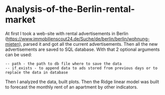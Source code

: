 # Analysis-of-the-Berlin-rental-market
At first I took a web-site with rental advertisements in Berlin (https://www.immobilienscout24.de/Suche/de/berlin/berlin/wohnung-mieten), parsed it and got all the current advertisements. Then all the new advertisements are saved to SQL database. With that 2 optional arguments can be used:
```
-- path - the path to db file where to save the data
-- if_exists - to append data to ads stored from previous days or to replace the data in database
```
Then I analyzed the data, built plots. Then the Ridge linear model was built to forecast the monthly rent of an apartment by other indicators.
